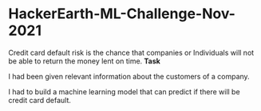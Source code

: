 # HackerEarth-ML-Challenge-Nov-2021
Credit card default risk is the chance that companies or Individuals will not be able to return the money lent on time.
<strong>Task</strong>
<p>I had been given relevant information about the customers of a company.&nbsp;</p>
I had to build a machine learning model that can predict if there will be credit card default.
